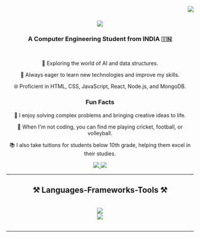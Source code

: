 <img align="right" src="https://visitor-badge.laobi.icu/badge?page_id=singhvishalrajput.singhvishalrajput" />

<h1 align="center">
    <img src="https://readme-typing-svg.herokuapp.com/?font=Righteous&size=35&center=true&vCenter=true&width=500&height=70&duration=4000&lines=Hi+There!+👋;+I'm+Vishal+Singh!;" />
</h1>

<h3 align="center">A Computer Engineering Student from INDIA 🇮🇳</h3>

<br/>

<div align="center">
 
 🤖 Exploring the world of AI and data structures.
 
 🌱 Always eager to learn new technologies and improve my skills.

 🌐 Proficient in HTML, CSS, JavaScript, React, Node.js, and MongoDB.

### Fun Facts
  
  🧩 I enjoy solving complex problems and bringing creative ideas to life.

  🏏 When I'm not coding, you can find me playing cricket, football, or volleyball.
  
  📚 I also take tuitions for students below 10th grade, helping them excel in their studies.

 </div>
 
<div align="center"> 
  <a href="mailto:singh287686@gmail.com">
    <img src="https://img.shields.io/badge/Gmail-333333?style=for-the-badge&logo=gmail&logoColor=red" />
  </a>
  <a href="https://www.linkedin.com/in/vishal-singh-professional/" target="_blank">
    <img src="https://img.shields.io/badge/LinkedIn-0077B5?style=for-the-badge&logo=linkedin&logoColor=white" target="_blank" />
  </a>
</div>

 <hr/>
 
<h2 align="center">⚒️ Languages-Frameworks-Tools ⚒️</h2>
<br/>
<div align="center">
    <img src="https://skillicons.dev/icons?i=react,bootstrap,html,css,vscode,github,figma,git,bash" />
    <br>
    <img src="https://skillicons.dev/icons?i=nodejs,python,javascript,express,mongodb,c,java,mysql,linux" /><br>
</div>

<br/>
<hr/>

